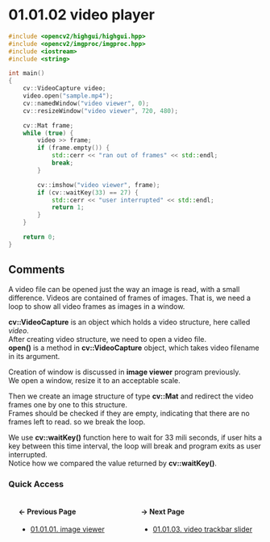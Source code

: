# 01.01.02 video player

```cxx
#include <opencv2/highgui/highgui.hpp>
#include <opencv2/imgproc/imgproc.hpp>
#include <iostream>
#include <string>

int main()
{
    cv::VideoCapture video;
    video.open("sample.mp4");
    cv::namedWindow("video viewer", 0);
    cv::resizeWindow("video viewer", 720, 480);

    cv::Mat frame;
    while (true) {
        video >> frame;
        if (frame.empty()) {
            std::cerr << "ran out of frames" << std::endl;
            break;
        }

        cv::imshow("video viewer", frame);
        if (cv::waitKey(33) == 27) {
            std::cerr << "user interrupted" << std::endl;
            return 1;
        }
    }

    return 0;
}

```

## <span title="References: learning opencv 3 - pages 25 and 26">Comments</span>

A video file can be opened just the way an image is read,
with a small difference. Videos are contained of frames of
images. That is, we need a loop to show all video frames as
images in a window.

**cv::VideoCapture** is an object which holds a video structure,
here called *video*.  
After creating video structure, we need to open a video file.  
**open()** is a method in **cv::VideoCapture** object, which
takes video filename in its argument.

Creation of window is discussed in **image viewer** program
previously.  
We open a window, resize it to an acceptable scale.

Then we create an image structure of type **cv::Mat**
and redirect the video frames one by one to this structure.  
Frames should be checked if they are empty, indicating that
there are no frames left to read. so we break the loop.

We use **cv::waitKey()** function here to wait for 33 mili
seconds, if user hits a key between this time interval, the
loop will break and program exits as user interrupted.  
Notice how we compared the value returned by **cv::waitKey()**.

### Quick Access

<div class="previous_page" style="float:left;margin-left:20px;margin-right:20px">

#### &#8592; Previous Page

* [01.01.01. image viewer](./../../01.the_basics/01.tools/01.image.md)

</div>
<div class="next_page" style="float:right;margin-left:20px;margin-right:20px">

#### &#8594; Next Page

* [01.01.03. video trackbar slider](./../../01.the_basics/01.tools/03.trackbar.md)

</div>
